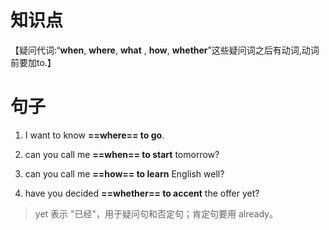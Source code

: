 # 知识点
【疑问代词:“**when**, **where**, **what** , **how**, **whether**”这些疑问词之后有动词,动词前要加to.】


# 句子
1. I want to know **==where== to go**.

2. can you call me **==when== to start** tomorrow?

3. can you call me **==how== to learn** English well?

4. have you decided **==whether== to accent** the offer yet?
> yet  表示 "已经"，用于疑问句和否定句；肯定句要用 already。
> 
